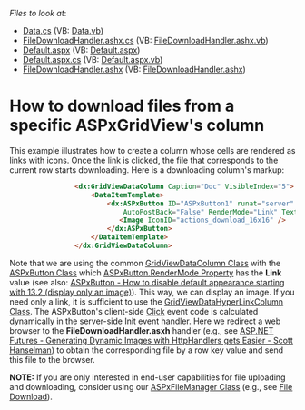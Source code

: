 <!-- default file list -->
*Files to look at*:

* [Data.cs](./CS/WebSite/App_Code/Data.cs) (VB: [Data.vb](./VB/WebSite/App_Code/Data.vb))
* [FileDownloadHandler.ashx.cs](./CS/WebSite/App_Code/FileDownloadHandler.ashx.cs) (VB: [FileDownloadHandler.ashx.vb](./VB/WebSite/App_Code/FileDownloadHandler.ashx.vb))
* [Default.aspx](./CS/WebSite/Default.aspx) (VB: [Default.aspx](./VB/WebSite/Default.aspx))
* [Default.aspx.cs](./CS/WebSite/Default.aspx.cs) (VB: [Default.aspx.vb](./VB/WebSite/Default.aspx.vb))
* [FileDownloadHandler.ashx](./CS/WebSite/FileDownloadHandler.ashx) (VB: [FileDownloadHandler.ashx](./VB/WebSite/FileDownloadHandler.ashx))
<!-- default file list end -->
# How to download files from a specific ASPxGridView's column


<p>This example illustrates how to create a column whose cells are rendered as links with icons. Once the link is clicked, the file that corresponds to the current row starts downloading. Here is a downloading column's markup:<br />
</p>

```aspx
                <dx:GridViewDataColumn Caption="Doc" VisibleIndex="5">
                    <DataItemTemplate>
                        <dx:ASPxButton ID="ASPxButton1" runat="server" OnInit="ASPxButton1_Init" 
                            AutoPostBack="False" RenderMode="Link" Text="Download">
                           <Image IconID="actions_download_16x16" />
                        </dx:ASPxButton>
                    </DataItemTemplate>
                </dx:GridViewDataColumn>

```

<p>Note that we are using the common <a href="http://documentation.devexpress.com/#AspNet/clsDevExpressWebASPxGridViewGridViewDataColumntopic"><u>GridViewDataColumn Class</u></a> with the <a href="http://documentation.devexpress.com/#AspNet/clsDevExpressWebASPxEditorsASPxButtontopic"><u>ASPxButton Class</u></a> which <a href="http://documentation.devexpress.com/#AspNet/DevExpressWebASPxEditorsASPxButton_RenderModetopic"><u>ASPxButton.RenderMode Property</u></a> has the <strong>Link</strong> value (see also: <a href="https://www.devexpress.com/Support/Center/p/KA18872">ASPxButton - How to disable default appearance starting with 13.2 (display only an image)</a>). This way, we can display an image. If you need only a link, it is sufficient to use the <a href="http://documentation.devexpress.com/#AspNet/clsDevExpressWebASPxGridViewGridViewDataHyperLinkColumntopic"><u>GridViewDataHyperLinkColumn Class</u></a>. The ASPxButton's client-side <a href="http://documentation.devexpress.com/#AspNet/DevExpressWebASPxEditorsScriptsASPxClientButton_Clicktopic"><u>Click</u></a> event code is calculated dynamically in the server-side Init event handler. Here we redirect a web browser to the <strong>FileDownloadHandler.asxh</strong> handler (e.g., see <a href="http://www.hanselman.com/blog/ASPNETFuturesGeneratingDynamicImagesWithHttpHandlersGetsEasier.aspx"><u>ASP.NET Futures - Generating Dynamic Images with HttpHandlers gets Easier - Scott Hanselman</u></a>) to obtain the corresponding file by a row key value and send this file to the browser.</p><p><strong>NOTE:</strong> If you are only interested in end-user capabilities for file uploading and downloading, consider using our <a href="http://documentation.devexpress.com/#AspNet/clsDevExpressWebASPxFileManagerASPxFileManagertopic"><u>ASPxFileManager Class</u></a> (e.g., see <a href="http://documentation.devexpress.com/#AspNet/CustomDocument9837"><u>File Download</u></a>).</p>

<br/>


